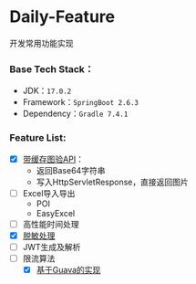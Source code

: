 # Daily-Feature
开发常用功能实现

### Base Tech Stack：
* JDK：```17.0.2```
* Framework：```SpringBoot 2.6.3```
* Dependency：```Gradle 7.4.1```

### Feature List:
* [x] [带缓存图验API](src/main/java/com/breadykid/dailyfeature/verifyCode/CaptchaController.java)：
  - 返回Base64字符串
  - 写入HttpServletResponse，直接返回图片
* [ ] Excel导入导出
  - POI
  - EasyExcel
* [ ] 高性能时间处理
* [x] [脱敏处理](src/test/java/com/breadykid/dailyfeature/DataMaskUtilTest.java)
* [ ] JWT生成及解析
* [ ] 限流算法
  - [x] [基于Guava的实现](src/main/java/com/breadykid/dailyfeature/limitReq/RateLimiterAspect.java)
